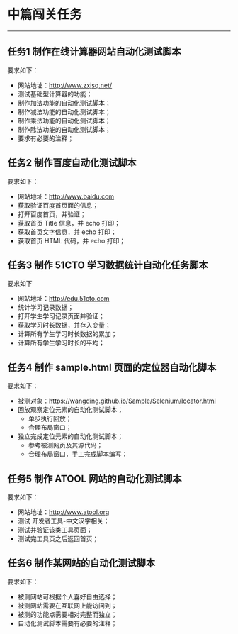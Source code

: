 # 中篇闯关任务

---
## 任务1 制作在线计算器网站自动化测试脚本

要求如下：
- 网站地址：http://www.zxjsq.net/
- 测试基础型计算器的功能；
- 制作加法功能的自动化测试脚本；
- 制作减法功能的自动化测试脚本；
- 制作乘法功能的自动化测试脚本；
- 制作除法功能的自动化测试脚本；
- 要求有必要的注释；

## 任务2 制作百度自动化测试脚本

要求如下：
- 网站地址：http://www.baidu.com
- 获取验证百度首页面的信息；
- 打开百度首页，并验证；
- 获取首页 Title 信息，并 echo 打印；
- 获取首页文字信息，并 echo 打印；
- 获取首页 HTML 代码，并 echo 打印；

## 任务3 制作 51CTO 学习数据统计自动化任务脚本

要求如下
- 网站地址：http://edu.51cto.com
- 统计学习记录数据；
- 打开学生学习记录页面并验证；
- 获取学习时长数据，并存入变量；
- 计算所有学生学习时长数据的累加；
- 计算所有学生学习时长的平均；

## 任务4 制作 sample.html 页面的定位器自动化脚本

要求如下：
- 被测对象：https://wangding.github.io/Sample/Selenium/locator.html
- 回放观察定位元素的自动化测试脚本；
     - 单步执行回放；
     - 合理布局窗口；
- 独立完成定位元素的自动化测试脚本；
    - 参考被测网页及其源代码；
    - 合理布局窗口，手工完成脚本编写；
    
## 任务5 制作 ATOOL 网站的自动化测试脚本

要求如下：
- 网站地址：http://www.atool.org
- 测试 开发者工具-中文汉字相关；
- 测试并验证该类工具页面；
- 测试完工具页之后返回首页；

## 任务6 制作某网站的自动化测试脚本
要求如下：
- 被测网站可根据个人喜好自由选择；
- 被测网站需要在互联网上能访问到；
- 被测的功能点需要相对完整而独立；
- 自动化测试脚本需要有必要的注释；

